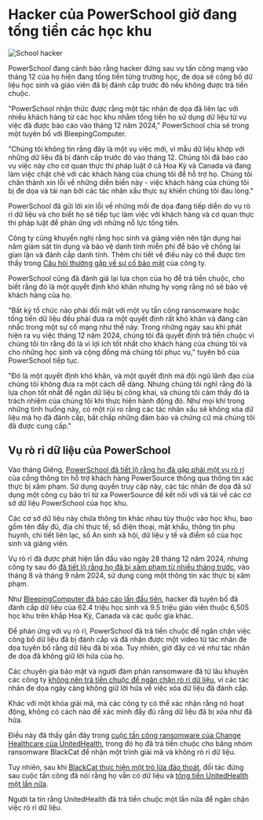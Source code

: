 # Hacker của PowerSchool giờ đang tống tiền các học khu

![School hacker](https://www.bleepstatic.com/content/hl-images/2025/01/22/school-hacker.jpg)

PowerSchool đang cảnh báo rằng hacker đứng sau vụ tấn công mạng vào tháng 12 của họ hiện đang tống tiền từng trường học, đe dọa sẽ công bố dữ liệu học sinh và giáo viên đã bị đánh cắp trước đó nếu không được trả tiền chuộc.

"PowerSchool nhận thức được rằng một tác nhân đe dọa đã liên lạc với nhiều khách hàng từ các học khu nhằm tống tiền họ sử dụng dữ liệu từ vụ việc đã được báo cáo vào tháng 12 năm 2024," PowerSchool chia sẻ trong một tuyên bố với BleepingComputer.

"Chúng tôi không tin rằng đây là một vụ việc mới, vì mẫu dữ liệu khớp với những dữ liệu đã bị đánh cắp trước đó vào tháng 12. Chúng tôi đã báo cáo vụ việc này cho cơ quan thực thi pháp luật ở cả Hoa Kỳ và Canada và đang làm việc chặt chẽ với các khách hàng của chúng tôi để hỗ trợ họ. Chúng tôi chân thành xin lỗi về những diễn biến này - việc khách hàng của chúng tôi bị đe dọa và tái nạn bởi các tác nhân xấu thực sự khiến chúng tôi đau lòng."

PowerSchool đã gửi lời xin lỗi về những mối đe dọa đang tiếp diễn do vụ rò rỉ dữ liệu và cho biết họ sẽ tiếp tục làm việc với khách hàng và cơ quan thực thi pháp luật để phản ứng với những nỗ lực tống tiền.

Công ty cũng khuyến nghị rằng học sinh và giảng viên nên tận dụng hai năm giám sát tín dụng và bảo vệ danh tính miễn phí để bảo vệ chống lại gian lận và đánh cắp danh tính. Thêm chi tiết về điều này có thể được tìm thấy trong [Câu hỏi thường gặp về sự cố bảo mật](https://www.powerschool.com/security/sis-incident/notice-of-united-states-data-breach/) của công ty.

PowerSchool cũng đã đánh giá lại lựa chọn của họ để trả tiền chuộc, cho biết rằng đó là một quyết định khó khăn nhưng hy vọng rằng nó sẽ bảo vệ khách hàng của họ.

"Bất kỳ tổ chức nào phải đối mặt với một vụ tấn công ransomware hoặc tống tiền dữ liệu đều phải đưa ra một quyết định rất khó khăn và đáng cân nhắc trong một sự cố mạng như thế này. Trong những ngày sau khi phát hiện ra vụ việc tháng 12 năm 2024, chúng tôi đã quyết định trả tiền chuộc vì chúng tôi tin rằng đó là vì lợi ích tốt nhất cho khách hàng của chúng tôi và cho những học sinh và cộng đồng mà chúng tôi phục vụ," tuyên bố của PowerSchool tiếp tục.

"Đó là một quyết định khó khăn, và một quyết định mà đội ngũ lãnh đạo của chúng tôi không đưa ra một cách dễ dàng. Nhưng chúng tôi nghĩ rằng đó là lựa chọn tốt nhất để ngăn dữ liệu bị công khai, và chúng tôi cảm thấy đó là trách nhiệm của chúng tôi khi thực hiện hành động đó. Như mọi khi trong những tình huống này, có một rủi ro rằng các tác nhân xấu sẽ không xóa dữ liệu mà họ đã đánh cắp, bất chấp những đảm bảo và chứng cứ mà chúng tôi đã được cung cấp."

## Vụ rò rỉ dữ liệu của PowerSchool

Vào tháng Giêng, [PowerSchool đã tiết lộ rằng họ đã gặp phải một vụ rò rỉ](https://www.bleepingcomputer.com/news/security/powerschool-hack-exposes-student-teacher-data-from-k-12-districts/) của cổng thông tin hỗ trợ khách hàng PowerSource thông qua thông tin xác thực bị xâm phạm. Sử dụng quyền truy cập này, các tác nhân đe dọa đã sử dụng một công cụ bảo trì từ xa PowerSource để kết nối với và tải về các cơ sở dữ liệu PowerSchool của học khu.

Các cơ sở dữ liệu này chứa thông tin khác nhau tùy thuộc vào học khu, bao gồm tên đầy đủ, địa chỉ thực tế, số điện thoại, mật khẩu, thông tin phụ huynh, chi tiết liên lạc, số An sinh xã hội, dữ liệu y tế và điểm số của học sinh và giảng viên.

Vụ rò rỉ đã được phát hiện lần đầu vào ngày 28 tháng 12 năm 2024, nhưng công ty sau đó [đã tiết lộ rằng họ đã bị xâm phạm từ nhiều tháng trước](https://www.bleepingcomputer.com/news/security/powerschool-previously-hacked-in-august-months-before-data-breach/), vào tháng 8 và tháng 9 năm 2024, sử dụng cùng một thông tin xác thực bị xâm phạm.

Như [BleepingComputer đã báo cáo lần đầu tiên](https://www.bleepingcomputer.com/news/security/powerschool-hacker-claims-they-stole-data-of-62-million-students/), hacker đã tuyên bố đã đánh cắp dữ liệu của 62.4 triệu học sinh và 9.5 triệu giáo viên thuộc 6,505 học khu trên khắp Hoa Kỳ, Canada và các quốc gia khác.

Để phản ứng với vụ rò rỉ, PowerSchool đã trả tiền chuộc để ngăn chặn việc công bố dữ liệu đã bị đánh cắp và đã nhận được một video từ tác nhân đe dọa tuyên bố rằng dữ liệu đã bị xóa. Tuy nhiên, giờ đây có vẻ như tác nhân đe dọa đã không giữ lời hứa của họ.

Các chuyên gia bảo mật và người đàm phán ransomware đã từ lâu khuyên các công ty [không nên trả tiền chuộc để ngăn chặn rò rỉ dữ liệu](https://www.bleepingcomputer.com/news/security/scam-psa-ransomware-gangs-dont-always-delete-stolen-data-when-paid/), vì các tác nhân đe dọa ngày càng không giữ lời hứa về việc xóa dữ liệu đã đánh cắp.

Khác với một khóa giải mã, mà các công ty có thể xác nhận rằng nó hoạt động, không có cách nào để xác minh đầy đủ rằng dữ liệu đã bị xóa như đã hứa.

Điều này đã thấy gần đây trong [cuộc tấn công ransomware của Change Healthcare của UnitedHealth](https://www.bleepingcomputer.com/news/security/unitedhealth-confirms-optum-hack-behind-us-healthcare-billing-outage/), trong đó họ đã trả tiền chuộc cho băng nhóm ransomware BlackCat để nhận một trình giải mã và không rò rỉ dữ liệu.

Tuy nhiên, sau khi [BlackCat thực hiện một trò lừa đảo thoát](https://www.bleepingcomputer.com/news/security/blackcat-ransomware-turns-off-servers-amid-claim-they-stole-22-million-ransom/), đối tác đứng sau cuộc tấn công đã nói rằng họ vẫn có dữ liệu và [tống tiền UnitedHealth một lần nữa](https://www.bleepingcomputer.com/news/security/ransomware-gang-starts-leaking-alleged-stolen-change-healthcare-data/).

Người ta tin rằng UnitedHealth đã trả tiền chuộc một lần nữa để ngăn chặn việc rò rỉ dữ liệu.